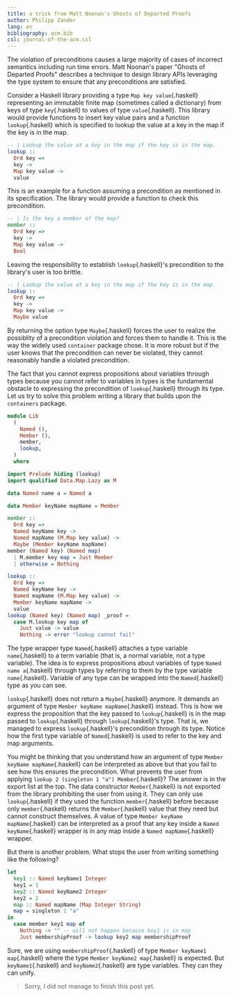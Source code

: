 ```yaml
---
title: a trick from Matt Noonan's Ghosts of Departed Proofs
author: Philipp Zander
lang: en
bibliography: acm.bib
csl: journal-of-the-acm.csl
---
```


The violation of preconditions causes a large majority of cases of
incorrect semantics including run time errors. Matt Noonan's paper
"Ghosts of Departed Proofs" describes a technique to design library
APIs leveraging the type system to ensure that any preconditions are
satisfied.

Consider a Haskell library providing a type `Map key value`{.haskell}
representing an immutable finite map (sometimes called a dictionary)
from keys of type `key`{.haskell} to values of type
`value`{.haskell}. This library would provide functions to insert key
value pairs and a function `lookup`{.haskell} which is specified to
lookup the value at a key in the map if the key is in the map.

```haskell
-- | Lookup the value at a key in the map if the key is in the map.
lookup ::
  Ord key =>
  key ->
  Map key value ->
  value
```

This is an example for a function assuming a precondition as mentioned
in its specification. The library would provide a function to check
this precondition.

```haskell
-- | Is the key a member of the map?
member ::
  Ord key =>
  key ->
  Map key value ->
  Bool
```

Leaving the responsibility to establish `lookup`{.haskell}'s
precondition to the library's user is too brittle.

```haskell
-- | Lookup the value at a key in the map if the key is in the map.
lookup ::
  Ord key =>
  key ->
  Map key value ->
  Maybe value
```

By returning the option type `Maybe`{.haskell} forces the user to
realize the possiblity of a precondition violation and forces them to
handle it. This is the way the widely used `container` package
chose. It is more robust but if the user knows that the precondition
can never be violated, they cannot reasonably handle a violated
precondition.

The fact that you cannot express propositions about variables through
types because you cannot refer to variables in types is the
fundamental obstacle to expressing the precondition of
`lookup`{.haskell} through its type. Let us try to solve this problem
writing a library that builds upon the `containers` package.

```haskell
module Lib
  (
    Named (),
    Member (),
    member,
    lookup,
  )
  where

import Prelude hiding (lookup)
import qualified Data.Map.Lazy as M

data Named name a = Named a

data Member keyName mapName = Member

member ::
  Ord key =>
  Named keyName key ->
  Named mapName (M.Map key value) ->
  Maybe (Member keyName mapName)
member (Named key) (Named map)
  | M.member key map = Just Member
  | otherwise = Nothing

lookup ::
  Ord key =>
  Named keyName key ->
  Named mapName (M.Map key value) ->
  Member keyName mapName ->
  value
lookup (Named key) (Named map) _proof =
  case M.lookup key map of
    Just value -> value
    Nothing -> error "lookup cannot fail"
```

The type wrapper type `Named`{.haskell} attaches a type variable
`name`{.haskell} to a term variable (that is, a normal variable, not a
type variable). The idea is to express propositions about variables of
type `Named name a`{.haskell} through types by referring to them by
the type variable `name`{.haskell}. Variable of any type can be
wrapped into the `Named`{.haskell} type as you can see.

`lookup`{.haskell} does not return a `Maybe`{.haskell}
anymore. It demands an argument of type `Member keyName
mapName`{.haskell} instead. This is how we express the proposition
that the key passed to `lookup`{.haskell} is in the map passed to
`lookup`{.haskell} through `lookup`{.haskell}'s type. That is, we
managed to express `lookup`{.haskell}'s precondition through its
type. Notice how the first type variable of `Named`{.haskell} is used
to refer to the key and map arguments.

You might be thinking that you understand how an argument of type
`Member keyName mapName`{.haskell} can be interpreted as above but
that you fail to see how this ensures the precondition. What prevents
the user from applying `lookup 2 (singleton 1 "a") Member`{.haskell}?
The answer is in the export list at the top. The data constructor
`Member`{.haskell} is not exported from the library prohibiting the
user from using it. They can only use `lookup`{.haskell} if they used
the function `member`{.haskell} before because only `member`{.haskell}
returns the `Member`{.haskell} value that they need but cannot
construct themselves. A value of type `Member keyName
mapName`{.haskell} can be interpreted as a proof that any key inside a
`Named keyName`{.haskell} wrapper is in any map inside a `Named
mapName`{.haskell} wrapper.

But there is another problem. What stops the user from writing
something like the following?

```haskell
let
  key1 :: Named keyName1 Integer
  key1 = 1
  key2 :: Named keyName2 Integer
  key2 = 2
  map :: Named mapName (Map Integer String)
  map = singleton 1 "a"
in
  case member key1 map of
    Nothing -> "" -- will not happen because key1 is in map
    Just membershipProof -> lookup key2 map membershipProof
```

Sure, we are using `membershipProof`{.haskell} of type `Member
keyName1 map`{.haskell} where the type `Member keyName2 map`{.haskell}
is expected. But `keyName1`{.haskell} and `keyName2`{.haskell} are
type variables. They can they can unify.

> Sorry, I did not manage to finish this post yet.
